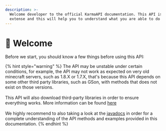 ```yaml
---
description: >-
  Welcome developer to the official KarmaAPI documentation. This API is very
  extense and this will help you to understand what you are able to do with it.
---
```


# 👋 Welcome

Before we start, you should know a few things before using this API:

{% hint style="warning" %}
The API may be unstable under certain conditions, for example, the API may not work as expected on very old minecraft servers, such as 1.8.X or 1.7.X, that's because this API depends on some other third party libraries, such as GSon, with methods that does not exist on those versions.\
\
This API will also download third-party libraries in order to ensure everything works. More information can be found [here](libraries.md)\
\
We highly recommend to also taking a look at the [javadocs](https://reddo.es/karmadev/api/) in order for a complete understanding of the API methods and examples provided in this documentation.
{% endhint %}



